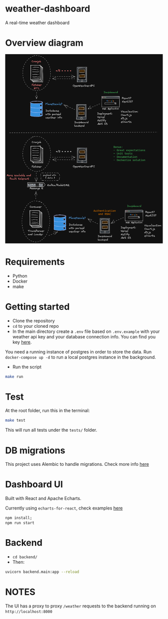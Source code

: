 # weather-dashboard
A real-time weather dashboard

# Overview diagram

![App Diagram](./docs/WeatherDashboard.excalidraw.png)

# Requirements
- Python
- Docker
- make

# Getting started
- Clone the repository
- `cd` to your cloned repo
-  In the main directory create a `.env` file based on `.env.example` with your weather api key and your database connection info. 
You can find you key [here](https://openweathermap.org/current).

You need a running instance of postgres in order to store the data.
Run `docker-compose up -d` to run a local postgres instance in the background.
- Run the script
```sh
make run
```
  
# Test
At the root folder, run this in the terminal:
```sh
make test
```
This will run all tests under the `tests/` folder.

# DB migrations

This project uses Alembic to handle migrations.
Check more info [here](./alembic/README.md)

# Dashboard UI
Built with React and Apache Echarts.

Currently using `echarts-for-react`, check examples [here](https://git.hust.cc/echarts-for-react/examples/simple)

```
npm install;
npm run start
```

# Backend

- `cd backend/`
- Then:

```sh
uvicorn backend.main:app --reload
```

# NOTES

The UI has a proxy to proxy `/weather` requests to the backend running on `http://localhost:8000`
